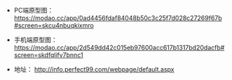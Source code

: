 - PC端原型图：
https://modao.cc/app/0ad4456fdaf84048b50c3c25f7d028c27269f67b#screen=skcu4nbuqkixmro

- 手机端原型图：
https://modao.cc/app/2d549dd42c015eb97600acc617b1317bd20dacfb#screen=skdfqlifv7bnnc1

- 地址：
http://info.perfect99.com/webpage/default.aspx

